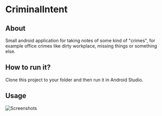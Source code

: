 # CriminalIntent
## About
Small android application for taking notes of some kind of "crimes", 
for example office crimes like dirty workplace, missing things or something else.
## How to run it?
Clone this project to your folder and then run it in Android Studio.
## Usage
![Screenshots](https://https://github.com/johnmarsel/CriminalIntent/raw/master/screenshots/Screenshot_1636434019.png)

